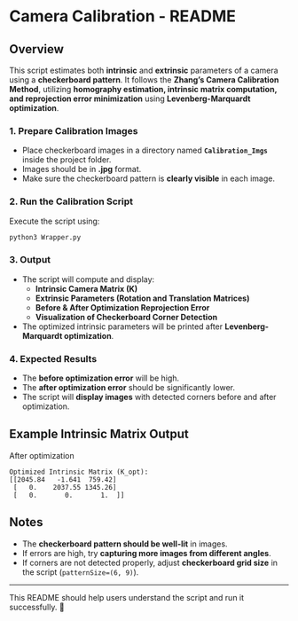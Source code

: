 # **Camera Calibration - README**

## **Overview**
This script estimates both **intrinsic** and **extrinsic** parameters of a camera using a **checkerboard pattern**. It follows the **Zhang’s Camera Calibration Method**, utilizing **homography estimation, intrinsic matrix computation, and reprojection error minimization** using **Levenberg-Marquardt optimization**.


### **1. Prepare Calibration Images**
- Place checkerboard images in a directory named **`Calibration_Imgs`** inside the project folder.
- Images should be in **.jpg** format.
- Make sure the checkerboard pattern is **clearly visible** in each image.

### **2. Run the Calibration Script**
Execute the script using:
```bash
python3 Wrapper.py
```

### **3. Output**
- The script will compute and display:
  - **Intrinsic Camera Matrix (K)**
  - **Extrinsic Parameters (Rotation and Translation Matrices)**
  - **Before & After Optimization Reprojection Error**
  - **Visualization of Checkerboard Corner Detection**
- The optimized intrinsic parameters will be printed after **Levenberg-Marquardt optimization**.

### **4. Expected Results**
- The **before optimization error** will be high.
- The **after optimization error** should be significantly lower.
- The script will **display images** with detected corners before and after optimization.


## **Example Intrinsic Matrix Output**
After optimization
```plaintext
Optimized Intrinsic Matrix (K_opt):
[[2045.84   -1.641  759.42]
 [   0.    2037.55 1345.26]
 [   0.       0.       1.  ]]
```

## **Notes**
- The **checkerboard pattern should be well-lit** in images.
- If errors are high, try **capturing more images from different angles**.
- If corners are not detected properly, adjust **checkerboard grid size** in the script (`patternSize=(6, 9)`).

---
This README should help users understand the script and run it successfully. 🚀

